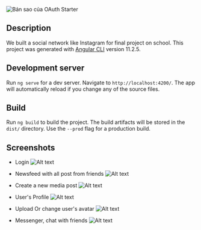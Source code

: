 ![Bản sao của OAuth Starter](https://user-images.githubusercontent.com/51282340/232516846-f76453c7-0214-450e-ae1c-4ecfe6aac59d.png)

## Description
We built a social network like Instagram for final project on school.
This project was generated with [Angular CLI](https://github.com/angular/angular-cli) version 11.2.5.

## Development server

Run `ng serve` for a dev server. Navigate to `http://localhost:4200/`. The app will automatically reload if you change any of the source files.

## Build

Run `ng build` to build the project. The build artifacts will be stored in the `dist/` directory. Use the `--prod` flag for a production build.

## Screenshots
* Login
![Alt text](./screenshots/login.png)

* Newsfeed with all post from friends
![Alt text](./screenshots/newsfeed.png)

* Create a new media post
![Alt text](./screenshots/create-post.png)

* User's Profile
![Alt text](./screenshots/profile.png)

* Upload Or change user's avatar
![Alt text](./screenshots/upload-avatar.png)

* Messenger, chat with friends
![Alt text](./screenshots/chat.png)
